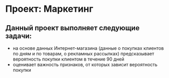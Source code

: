 # Проект: Маркетинг

## Данный проект выполняет следующие задачи:
- на основе данных Интернет-магазина (данные о покупках клиентов по дням и по товарам, о рекламных рассылках) предсказывает вероятность покупки клиентом в течение 90 дней
- оценивает важность признаков, от которых зависит вероятность покупки
